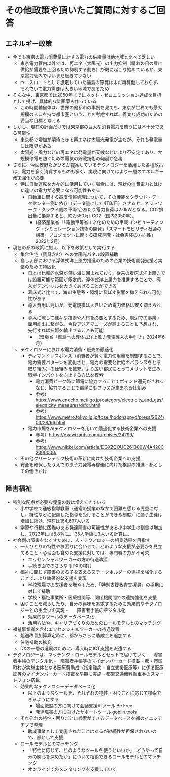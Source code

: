 # その他政策や頂いたご質問に対するご回答

## エネルギー政策

- 今でも東京の電力消費量に対する電力の供給量は他地域と比べて乏しい
    - 東京電力管内以外では、再エネ（太陽光）の出力抑制（晴れの日の昼に供給が需要を上回るため抑制する動き）が既に起こり始めているが、東京電力管内ではいまだ起きていない
    - ベースロードとして想定していた福島の原発は未だ再稼働しておらず、それでいて電力需要は大きい地域であるため
- そんな中、東京都では2050年までにネット・ゼロエミッション達成を目標として掲げ、具体的な計画案も作っている
    - この時間軸自体は、世界の他都市の事例を見ても、東京が世界でも最大規模の人口を持つ都市圏ということを考慮すれば、着実な成功のための妥当な目標と考える
- しかし、現在の計画だけでは東京都の巨大な消費電力を賄うには不十分である可能性
    - 東京都で増加が期待できる再エネは太陽光発電が主だが、それも発電量には限界がある
    - 太陽光・風力などの再エネは発電量が天候などにより不安定であり、大規模停電を防ぐための電気の貯蔵技術の発展が急務
- さらに、今回安野たかひろが提案しているテクノロジーを活用した各種政策は、電力を多く消費するものも多く、実現に向けてはより一層のエネルギー政策強化が必要
    - 特に自動運転を大々的に活用していく場合には、現状の消費電力とはけた違いの電力が必要になる可能性もある
        -  自動車に関する高度情報処理について、その機能をクラウド・データセンター側に依存（データ量にして4TB/日）させると、ネットワーク・クラウド側の車両1台あたり電力負荷は2.0kWとなる。CO2排出量に換算すると、約2,550万t-CO2（国内2050年）。
            - (経済産業省「「電動車等省エネ化のための車載コンピューティング・シミュレーション技術の開発」「スマートモビリティ社会の構築」プロジェクトに関する研究開発・社会実装の方向性」2022年2月）
- 現在の都の政策に加え、以下を政策として実行する
    - 集合住宅（賃貸含む）への太陽光パネル設置補助
    - 島しょ部における浮体式洋上風力推進のための企業の技術開発支援と実装のための特区化
        - 日本は比較的水深が深い海に囲まれており、従来の着床式洋上風力では設置可能な範囲が限定的。浮体式洋上風力を推進することで、導入ポテンシャルを大きくあげることができる
        - 着床式と比べて、海の生態系・環境に及ぼす影響を抑えられる可能性がある
        - 導入費用は高いが、発電規模は大きいため電力価格は安く抑えられる
        - 導入に際して様々な技術や人材を必要とするため、周辺での事業・雇用創出に繋がる。今後アジアでニーズが高まることも予想され、先行すれば技術を輸出することも可能
            - （環境省「離島への浮体式洋上風力発電導入の手引き」2024年6月）
    - テクノロジーにおける電力消費・販売の最適化
        - ディマンドリスポンス（消費者が賢く電力使用量を制御することで、電力需要パターンを変化させ、電力の需要と供給のバランスをとる取り組み）の仕組みを拡充。より広い都民にとってメリットを生み、環境インパクトを向上する方法を模索
            - 電力消費ピーク時に節電に協力することでポイント還元がされるなど、協力することで都民にもプラスが生まれる仕組み
            - 参考）<https://www.enecho.meti.go.jp/category/electricity_and_gas/electricity_measures/dr/dr.html>
            - 参考）<https://www.metro.tokyo.lg.jp/tosei/hodohappyo/press/2024/03/28/66.html>
        - 電力市場をAIテクノロジーを用いて最適化する技術企業への支援
            - 参考）<https://exawizards.com/archives/24799/>
            - 参考）<https://www.nikkei.com/article/DGXZQOUC261300W4A420C2000000/>
    - その他クリーンテック技術の革新に向けた技術企業への支援
    - 安全を確保したうえでの原子力発電再稼働に向けた検討の推進・都としての働きかけ

## 障害福祉
- 特別な配慮が必要な児童の数は増えてきている
    - 小中学校で通級指導教室（通常の授業のなかで困難を感じる児童に対し、特性などに配慮した指導を受けることができる制度）に通う生徒は増加し続け、現在は164,697人いる
    - 学習や行動に困難のある発達障害の可能性がある小中学生の割合は増加し、2022年には8.8%に。
35人学級に3人いる計算に。
- 社会側の障害をなくすために、人・テクノロジーの相乗効果を目指す
    - 一人ひとりの特性やお困りに合わせて、どのような支援が必要かを見立てること・心理面も含めた支援に対しては、専門職の力が不可欠
        - エッセンシャルワーカーの方の待遇改善
        - 手続き面でのさらなるDXの検討
    - 福祉に閉じず障害のある子を支えるステークホルダーの連携を強化することで、より効果的な支援を実現
        - 学校現場での支援者を増やすため、「特別支援教育支援員」の採用に対して補助
        - 学校・福祉事業所・医療機関等、関係機関間での連携強化を支援
    - 困りごとを減らしたり、自分の興味を追求するために効果的なテクノロジーとの出会いの実現
        -　　障害者手帳のデジタル化
        - 効果的なツールのデータベース化
        - 活用方法や、キャリアづくりのためのロールモデルとのマッチング
- 福祉事業者を含むエッセンシャルワーカーの待遇改善
    - 処遇改善加算算定時に、都からさらに助成金を追加する
    - 住宅補助の拡充
    - DXの一層の進展のために、導入時にICT支援を派遣する    
- テクノロジーは、マッチング・ロールモデルとセットで届けていく
    -　障害者手帳のデジタル化
        -　障害者手帳等のマイナンバーカード搭載
        - 都・市区町村が実施主体となる医療費助成（指定難病・自立支援医療等）に係る医療証等のマイナンバーカード搭載を早期に実施
        - 都営交通無料乗車券のスマートフォン搭載
    - 効果的なテクノロジーデータベース化
        - 以下のようなツールを、それぞれの特性・困りごとに応じて検索できるようにする
            - 場面緘黙の方に向けて会話支援AIツール Be Free
            - 発達障害の方に向けたサポートツール goblin.tools
    - それぞれの特性・困りごとに検索ができるデータベースを都のイニシアチブで整理
        - 助成事業として実施されたことはあるが継続性が担保されないので、都として支援
    - ロールモデルとのマッチング
        - 「特性に応じて、どのようなツールを使うといいか」「どうやって自分の関心を深めたか」について相談できるロールモデルとのマッチング
        - オンラインでのメンタリングを支援していく
